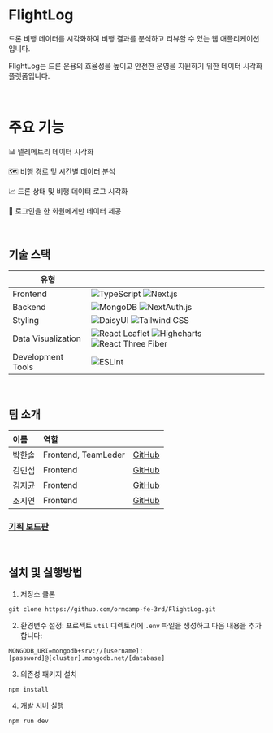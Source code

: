 # FlightLog

드론 비행 데이터를 시각화하여 비행 결과를 분석하고 리뷰할 수 있는 웹 애플리케이션입니다.

FlightLog는 드론 운용의 효율성을 높이고 안전한 운영을 지원하기 위한 데이터 시각화 플랫폼입니다.

<br>

# 주요 기능

📊 텔레메트리 데이터 시각화

🗺️ 비행 경로 및 시간별 데이터 분석

📈 드론 상태 및 비행 데이터 로그 시각화

🔑 로그인을 한 회원에게만 데이터 제공

<br>

## 기술 스택

| 유형               |                                                                                                                                                                                                                                                                                                                                                                |
| ------------------ | -------------------------------------------------------------------------------------------------------------------------------------------------------------------------------------------------------------------------------------------------------------------------------------------------------------------------------------------------------------- |
| Frontend           | ![TypeScript](https://img.shields.io/badge/TypeScript-3178C6?style=flat-square&logo=typescript&logoColor=white) ![Next.js](https://img.shields.io/badge/Next.js-000000?style=flat-square&logo=next.js&logoColor=white)                                                                                                                                         |
| Backend            | ![MongoDB](https://img.shields.io/badge/MongoDB-47A248?style=flat-square&logo=mongodb&logoColor=white) ![NextAuth.js](https://img.shields.io/badge/NextAuth.js-000000?style=flat-square&logo=nextdotjs&logoColor=white)                                                                                                                                        |
| Styling            | ![DaisyUI](https://img.shields.io/badge/DaisyUI-5A0EF8?style=flat-square&logo=daisyui&logoColor=white) ![Tailwind CSS](https://img.shields.io/badge/Tailwind_CSS-38B2AC?style=flat-square&logo=tailwind-css&logoColor=white)                                                                                                                                   |
| Data Visualization | ![React Leaflet](https://img.shields.io/badge/React_Leaflet-199900?style=flat-square&logo=leaflet&logoColor=white) ![Highcharts](https://img.shields.io/badge/Highcharts-058DC7?style=flat-square&logo=highcharts&logoColor=white) ![React Three Fiber](https://img.shields.io/badge/React_Three_Fiber-000000?style=flat-square&logo=three.js&logoColor=white) |
| Development Tools  | ![ESLint](https://img.shields.io/badge/ESLint-4B32C3?style=flat-square&logo=eslint&logoColor=white)                                                                                                                                                                                                                                                            |

<br>

## 팀 소개

| 이름   | 역할                |                                         |
| :----- | :------------------ | :-------------------------------------- |
| 박한솔 | Frontend, TeamLeder | [GitHub](https://github.com/incolore9)  |
| 김민섭 | Frontend            | [GitHub](https://github.com/mycreature) |
| 김지균 | Frontend            | [GitHub](https://github.com/kimjigyun)  |
| 조지연 | Frontend            | [GitHub](https://github.com/oratio100)  |

### [기획 보드판](https://www.figma.com/design/hBVjg0JN384rhtNpvHqQWX/vision-drone's-team-library?node-id=3311-2&p=f&t=iiFwUjZL1Ccb0yd4-0)

<br>

## 설치 및 실행방법

1. 저장소 클론

```
git clone https://github.com/ormcamp-fe-3rd/FlightLog.git
```

2. 환경변수 설정:
   프로젝트 `util` 디렉토리에 `.env` 파일을 생성하고 다음 내용을 추가합니다:

```2. 환경변수 설정
MONGODB_URI=mongodb+srv://[username]:[password]@[cluster].mongodb.net/[database]
```

3. 의존성 패키지 설치

```
npm install
```

4. 개발 서버 실행

```
npm run dev
```
